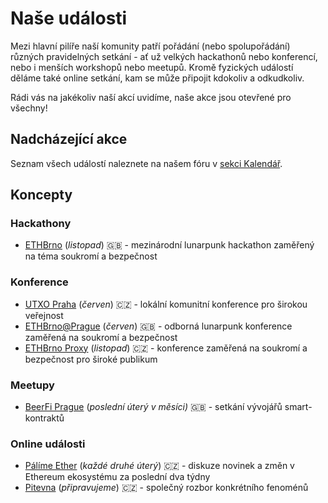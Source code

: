 # Naše události

Mezi hlavní pilíře naší komunity patří pořádání (nebo spolupořádání) různých pravidelných setkání - ať už velkých hackathonů nebo konferencí, nebo i menších workshopů nebo meetupů. Kromě fyzických událostí děláme také online setkání, kam se může připojit kdokoliv a odkudkoliv.

Rádi vás na jakékoliv naší akcí uvidíme, naše akce jsou otevřené pro všechny!

## Nadcházející akce

Seznam všech událostí naleznete na našem fóru v [sekci Kalendář](https://forum.gwei.cz/calendar).

## Koncepty

### Hackathony
- [ETHBrno](/udalosti/ethbrno) (*listopad*) 🇬🇧 - mezinárodní lunarpunk hackathon zaměřený na téma soukromí a bezpečnost

### Konference
- [UTXO Praha](/udalosti/utxo) (*červen*) 🇨🇿 - lokální komunitní konference pro širokou veřejnost
- [ETHBrno@Prague](/udalosti/ethbrno-prague) (*červen*) 🇬🇧 - odborná lunarpunk konference zaměřená na soukromí a bezpečnost
- [ETHBrno Proxy](/udalosti/ethbrno-proxy) (*listopad*) 🇨🇿 - konference zaměřená na soukromí a bezpečnost pro široké publikum

### Meetupy
- [BeerFi Prague](/udalosti/beerfi) (*poslední úterý v měsíci)* 🇬🇧 - setkání vývojářů smart-kontraktů

### Online události
- [Pálíme Ether](/udalosti/palime-ether) (*každé druhé úterý*) 🇨🇿 - diskuze novinek a změn v Ethereum ekosystému za poslední dva týdny
- [Pitevna](/udalosti/pitevna) (*připravujeme*) 🇨🇿 - společný rozbor konkrétního fenoménů